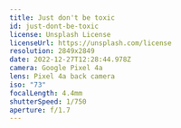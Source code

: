 ```yaml
---
title: Just don't be toxic
id: just-dont-be-toxic
license: Unsplash License
licenseUrl: https://unsplash.com/license
resolution: 2849x2849
date: 2022-12-27T12:28:44.978Z
camera: Google Pixel 4a
lens: Pixel 4a back camera
iso: "73"
focalLength: 4.4mm
shutterSpeed: 1/750
aperture: f/1.7
---
```

